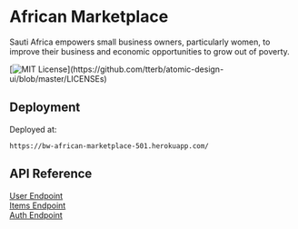 # African Marketplace

Sauti Africa empowers small business owners, particularly women, to improve their business and economic opportunities to grow out of poverty.

[![MIT License](https://img.shields.io/apm/l/atomic-design-ui.svg?)](https://github.com/tterb/atomic-design-ui/blob/master/LICENSEs)

## Deployment

Deployed at:

```
https://bw-african-marketplace-501.herokuapp.com/
```

## API Reference

[User Endpoint](/docs/USERS.md)  
[Items Endpoint](/docs/ITEMS.md)  
[Auth Endpoint](/docs/AUTH.md)
